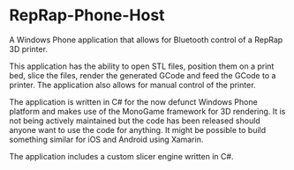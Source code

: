 # RepRap-Phone-Host
A Windows Phone application that allows for Bluetooth control of a RepRap 3D printer.

This application has the ability to open STL files, position them on a print bed, slice the files, render the generated GCode and feed the GCode to a printer. The application also allows for manual control of the printer.

The application is written in C# for the now defunct Windows Phone platform and makes use of the MonoGame framework for 3D rendering. It is not being actively maintained but the code has been released should anyone want to use the code for anything. It might be possible to build something similar for iOS and Android using Xamarin.

The application includes a custom slicer engine written in C#.
